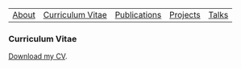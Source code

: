 <table>
  <tbody>
    <tr>
      <td><a href="index">About</a></td>
      <td><a href="cv">Curriculum Vitae</a></td>
      <td><a href="papers">Publications</a></td>
      <td><a href="projects">Projects</a></td>
      <td><a href="talks">Talks</a></td>
    </tr>
    </tbody>
</table>


### Curriculum Vitae

<p><a href="cv-sutton-2509-a.pdf" data-type="page" data-id="29">Download my CV</a>.</p>

